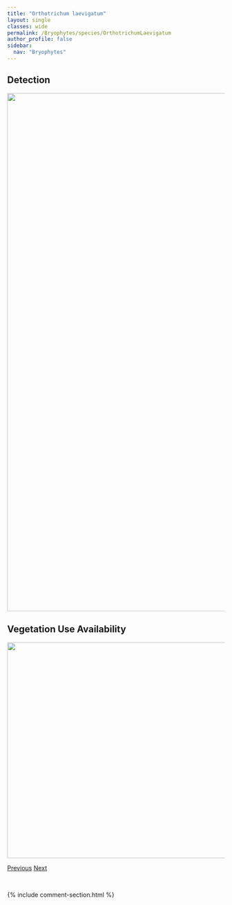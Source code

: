 ```yaml
---
title: "Orthotrichum laevigatum"
layout: single
classes: wide
permalink: /Bryophytes/species/OrthotrichumLaevigatum
author_profile: false
sidebar:
  nav: "Bryophytes"
---
```


<h2>Detection</h2>

<a href="https://drive.google.com/uc?export=view&id=1e2DjwL5DDjPNUNF1gz4qYwXr8ih7BCDc">
<img src="https://drive.google.com/uc?export=view&id=1e2DjwL5DDjPNUNF1gz4qYwXr8ih7BCDc" height = "1200" width = "800">
</a>


<h2>Vegetation Use Availability</h2>

<a href="https://drive.google.com/uc?export=view&id=1W7xMKL2HI8lQTWc2wmIUJUELMvQE4ob5">
<img src="https://drive.google.com/uc?export=view&id=1W7xMKL2HI8lQTWc2wmIUJUELMvQE4ob5" height = "500" width = "1000">
</a>


<a href="/DevelopmentWebsite/Bryophytes/species/OrthotrichumElegansSpeciosum" class="pagination--pager" title="Orthotrichum elegans/speciosum">Previous</a> <a href="/DevelopmentWebsite/Bryophytes/species/OrthotrichumObtusifolium" class="pagination--pager" title="Orthotrichum obtusifolium">Next</a>

<p>&nbsp;</p>

{% include comment-section.html %}
